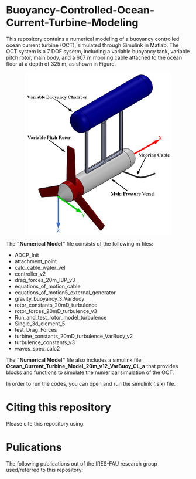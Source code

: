 # Buoyancy-Controlled-Ocean-Current-Turbine-Modeling
This repository contains a numerical modeling of a buoyancy controlled ocean current turbine (OCT), simulated through Simulink in Matlab. The OCT system is a 7 DOF sysetm, including a variable buoyancy tank, variable pitch rotor, main body, and a 607 m mooring cable attached to the ocean floor at a depth of 325 m, as shown in Figure.
<p align="center">
<img src="https://github.com/IRES-FAU/Buoyancy-Controlled-Ocean-Current-Turbine-Modeling/blob/main/Images/OCT_figure-crop_v2.png" width="400">

The **"Numerical Model"** file consists of the following m files:
* ADCP_Init
* attachment_point
* calc_cable_water_vel
* controller_v2
* drag_forces_20m_IBP_v3
* equations_of_motion_cable
* equations_of_motion5_external_generator
* gravity_buoyancy_3_VarBuoy
* rotor_constants_20mD_turbulence
* rotor_forces_20mD_turbulence_v3
* Run_and_test_rotor_model_turbulence
* Single_3d_element_5
* test_Drag_Forces
* turbine_constants_20mD_turbulence_VarBuoy_v2
* turbulence_constants_v3
* waves_spec_calc2
  
The **"Numerical Model"** file also includes a simulink file **Ocean_Current_Turbine_Model_20m_v12_VarBuoy_CL_a** that provides blocks and functions to simulate the numerical simulation of the OCT.

In order to run the codes, you can open and run the simulink (.slx) file.
  
# Citing this repository
Please cite this repository using:


# Pulications
The following publications out of the IRES-FAU research group used/referred to this repository:
  

